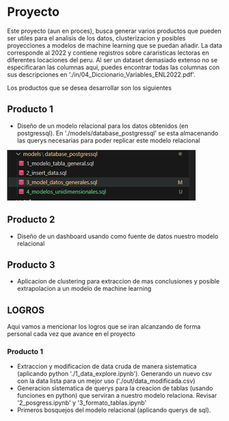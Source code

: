 # Proyecto
Este proyecto (aun en proces), busca generar varios productos que pueden ser utiles para el analisis de los datos, clusterizacion y posibles proyecciones a modelos de machine learning que se puedan añadir. La data corresponde al 2022 y contiene registros sobre cararisticas lectoras en diferentes locaciones del peru. Al ser un dataset demasiado extenso no se especificaran las columnas aqui, puedes encontrar todas las columnas con sus descripciones en './in/04_Diccionario_Variables_ENL2022.pdf'.

Los productos que se desea desarrollar son los siguientes

## Producto 1
- Diseño de un modelo relacional para los datos obtenidos (en postgressql). En './models/database_postgressql' se esta almacenando las querys necesarias para poder replicar este modelo relacional

![alt text](./in/images/image.png)

## Producto 2
- Diseño de un dashboard usando como fuente de datos nuestro modelo relacional

## Producto 3
- Aplicacion de clustering para extraccion de mas conclusiones y posible extrapolacion a un modelo de machine learning



## LOGROS
Aqui vamos a mencionar los logros que se iran alcanzando de forma personal cada vez que avance en el proyecto

### Producto 1
- Extraccion y modificacion de data cruda de manera sistematica (aplicando python './1_data_explore.ipynb'). Generando un nuevo csv con la data lista para un mejor uso ('./out/data_modificada.csv)
- Generacion sistematica de querys para la creacion de tablas (usando funciones en python) que serviran a nuestro modelo relaciona. Revisar '2_posgress.ipynb' y '3_formato_tablas.ipynb'
- Primeros bosquejos del modelo relacional (aplicando querys de sql).
